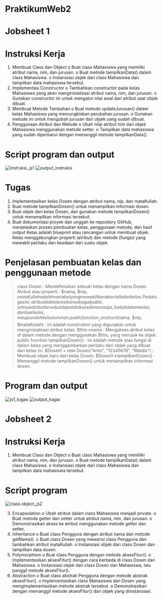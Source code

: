 # PraktikumWeb2
# Jobsheet 1
# Instruksi Kerja
1. Membuat Class dan Object
o Buat class Mahasiswa yang memiliki atribut nama, nim, dan jurusan.
o Buat metode tampilkanData() dalam class Mahasiswa.
o Instansiasi objek dari class Mahasiswa dan tampilkan data mahasiswa tersebut.
2. Implementasi Constructor
o Tambahkan constructor pada kelas Mahasiswa yang akan menginisialisasi
atribut nama, nim, dan jurusan.
o Gunakan constructor ini untuk mengatur nilai awal dari atribut saat objek dibuat.
3. Membuat Metode Tambahan
o Buat metode updateJurusan() dalam kelas Mahasiswa yang memungkinkan
perubahan jurusan.
o Gunakan metode ini untuk mengubah jurusan dari objek yang sudah dibuat.
4. Penggunaan Atribut dan Metode
o Ubah nilai atribut nim dari objek Mahasiswa menggunakan metode setter.
o Tampilkan data mahasiswa yang sudah diperbarui dengan memanggil metode
tampilkanData().
# Script program dan output
![instruksi_js1](https://github.com/user-attachments/assets/6cfa0e1c-454f-44d3-894b-ce9ca3918419)
![output_instruksi](https://github.com/user-attachments/assets/30398017-5d0d-4642-ab7a-c442004196da)


# Tugas 
1. Implementasikan kelas Dosen dengan atribut nama, nip, dan mataKuliah.
2. Buat metode tampilkanDosen() untuk menampilkan informasi dosen.
3. Buat objek dari kelas Dosen, dan gunakan metode tampilkanDosen() untuk
menampilkan informasi tersebut.
4. Buat dokumentasi proyek dan unggah ke repository GitHub, menjelaskan proses
pembuatan kelas, penggunaan metode, dan hasil output
Kelas adalah blueprint atau rancangan untuk membuat objek. Kelas menggabungkan properti (atribut) dan metode (fungsi) yang mewakili perilaku dan keadaan dari suatu objek.
# Penjelasan pembuatan kelas dan penggunaan metode
> class Dosen : Mendefinisikan sebuah kelas dengan nama Dosen.
> Atribut atau properti : $nama, $nip, $mataKuliah adalah variabel yang mewakili karakteristik dari kelas. Pada tugas ini, atribut dideklarasikan sebagai public, artinya atribut tersebut dapat diakses di mana saja, baik di dalam kelas, dari luar kelas, maupun oleh kelas turunan.
> public function __construct($nama, $nip, $mataKuliah) : ini adalah konstruktor yang digunakan untuk menginisialisasi atribut kelas.
> $this->nama : Mengakses atribut kelas di dalam metode dengan menggunakan $this, yang merujuk ke objek.
> public function tampilkanDosen() : ini adalah metode atau fungsi di dalam kelas yang menggambarkan perilaku dari objek yang dibuat dari kelas ini.
> $Dosen1 = new Dosen("Anto", "12345678", "Matdis") : Membuat objek baru dari kelas Dosen.
> $Dosen1->tampilkanDosen() : Memanggil metode tampilkanDosen() untuk menampilkan informasi dosen.
# Program dan output
![js1_tugas](https://github.com/user-attachments/assets/4e71a851-7095-4c04-9fa2-be72876ff3a2)
![output_tugas](https://github.com/user-attachments/assets/22717e9e-332c-4855-b388-586e467dd4cd)

# Jobsheet 2
# Instruksi Kerja
1. Membuat Class dan Object
o Buat class Mahasiswa yang memiliki atribut nama, nim, dan jurusan.
o Buat metode tampilkanData() dalam class Mahasiswa.
o Instansiasi objek dari class Mahasiswa dan tampilkan data mahasiswa tersebut.
# Script program
![class   object_js2](https://github.com/user-attachments/assets/e7e207b0-2678-4c3d-8335-2ac969771e62)

3. Encapsulation
o Ubah atribut dalam class Mahasiswa menjadi private.
o Buat metode getter dan setter untuk atribut nama, nim, dan jurusan.
o Demonstrasikan akses ke atribut menggunakan metode getter dan setter.
4. Inheritance
o Buat class Pengguna dengan atribut nama dan metode getNama().
o Buat class Dosen yang mewarisi class Pengguna dan tambahkan atribut
mataKuliah.
o Instansiasi objek dari class Dosen dan tampilkan data dosen.
5. Polymorphism
o Buat class Pengguna dengan metode aksesFitur().
o Implementasikan aksesFitur() dengan cara berbeda di class Dosen dan
Mahasiswa.
o Instansiasi objek dari class Dosen dan Mahasiswa, lalu panggil metode
aksesFitur().
6. Abstraction
o Buat class abstrak Pengguna dengan metode abstrak aksesFitur().
o Implementasikan class Mahasiswa dan Dosen yang mengimplementasikan
metode abstrak tersebut.
o Demonstrasikan dengan memanggil metode aksesFitur() dari objek yang
diinstansiasi.
